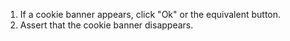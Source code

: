 1. If a cookie banner appears, click "Ok" or the equivalent button.
2. Assert that the cookie banner disappears.